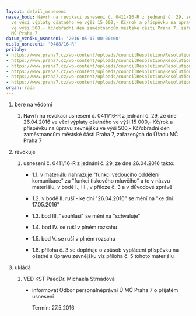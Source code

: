 ```yaml
---
layout: detail_usneseni
nazev_bodu: Návrh na revokaci usnesení č. 0411/16-R z jednání č. 29, ze dne 26.04.2016
  ve věci výplaty ošatného ve výši 15 000,- Kč/rok a příspěvku na úpravu zevnějšku
  ve výši 500,- Kč/obřadní den zaměstnancům městské části Praha 7, zařazených do Úřadu
  MČ Praha 7
datum_vzniku_usneseni: '2016-05-17 00:00:00'
cislo_usneseni: '0488/16-R'
prilohy:
- https://www.praha7.cz/wp-content/uploads/councilResolution/Resolutions/27969/export/Duvodovazpravaosatne~60289.doc
- https://www.praha7.cz/wp-content/uploads/councilResolution/Resolutions/27969/export/usnesenirmc_041116R_29_26042016_osatne~60288.pdf
- https://www.praha7.cz/wp-content/uploads/councilResolution/Resolutions/27969/export/kosilkarmc_osatne~60287.pdf
- https://www.praha7.cz/wp-content/uploads/councilResolution/Resolutions/27969/export/navrhzmc_5_16052016_osatne~60286.pdf
- https://www.praha7.cz/wp-content/uploads/councilResolution/Resolutions/27969/export/Priloha3_revokovana_seznampracovnichpozic~60285.doc
- https://www.praha7.cz/wp-content/uploads/councilResolution/Resolutions/27969/export/export~298717.pdf
organ: rada
---
```

<ol class="urzList_view" id="urzList">
<li class="urzClass1" id=""><span name="1">bere na vědomí</span> 
<ol class="urzOlClass">
<li class="urzClass2" style="TEXT-ALIGN: left" id=""><span><p>Návrh na revokaci usnesení č. 0411/16-R z jednání č. 29, ze dne 26.04.2016 ve věci výplaty ošatného ve výši 15 000,- Kč/rok a příspěvku na úpravu zevnějšku ve výši 500,- Kč/obřadní den zaměstnancům městské části Praha 7, zařazených do Úřadu MČ Praha 7</p></span></li></ol></li>
<li class="urzClass1" id=""><span name="21">revokuje</span> 
<ol class="urzOlClass">
<li class="urzClass2" style="TEXT-ALIGN: left" id=""><span><p>usnesení č. 0411/16-R z jednání č. 29, ze dne 26.04.2016 takto:</p></span>
<ul class="urzUlClass">
<li class="urzClass3" style="TEXT-ALIGN: left" id=""><span><p>1.1. v materiálu nahrazuje "funkci&nbsp;vedoucího oddělení komunikace" za "funkci tiskového mluvčího" a to v názvu materiálu, v bodě I., III.,&nbsp;v příloze č. 3 a v důvodové zprávě</p></span></li>
<li class="urzClass3" style="TEXT-ALIGN: left" id=""><span><p>1.2. v bodě II. ruší - ke dni "26.04.2016" se mění na&nbsp;"ke dni 17.05.2016"&nbsp;</p></span></li>
<li class="urzClass3" style="TEXT-ALIGN: left" id=""><span><p>1.3. bod III. "souhlasí" se mění na "schvaluje"</p></span></li>
<li class="urzClass3" style="TEXT-ALIGN: left" id=""><span><p>1.4. bod IV. se ruší v plném rozsahu</p></span></li>
<li class="urzClass3" style="TEXT-ALIGN: left" id=""><span><p>1.5. bod V. se ruší v plném rozsahu</p></span></li>
<li class="urzClass3" style="TEXT-ALIGN: left" id=""><span><p>1.6.&nbsp;příloha č. 3 se doplňuje o způsob vyplácení příspěvku na ošatné a úpravu zevnějšku viz příloha č. 5 tohoto materiálu</p></span></li></ul></li></ol></li><li class="urzClass1" id="urzUkoly"><span name="1">ukládá</span><ol class="urzOlClass"><li class="urzClass2"><span><p>VED KST PaedDr. Michaela Strnadová</p></span><ul class="urzUlClass"><li class="urzClass3"><span><p>informovat Odbor personálněprávní Ú MČ Praha 7 o přijatém usnesení</p></span><span class="urzUkolTermin">  Termín:&nbsp;27.5.2016</span></li></ul></li></ol></li>
</ol>